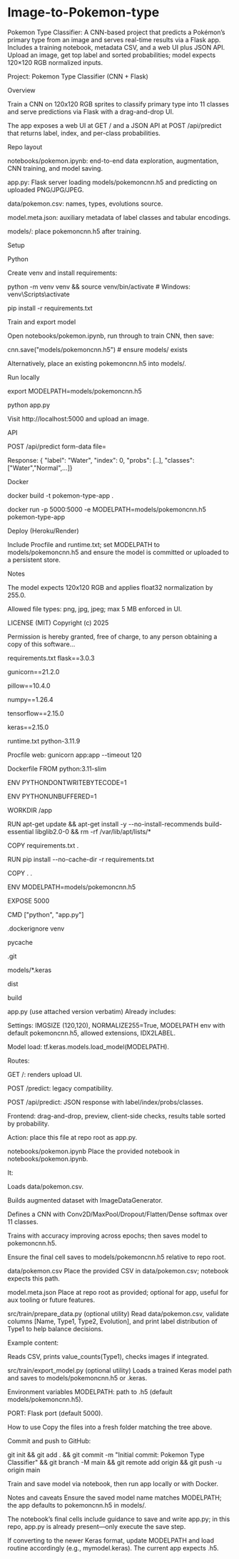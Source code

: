 # Image-to-Pokemon-type
Pokemon Type Classifier: A CNN-based project that predicts a Pokémon’s primary type from an image and serves real-time results via a Flask app. Includes a training notebook, metadata CSV, and a web UI plus JSON API. Upload an image, get top label and sorted probabilities; model expects 120×120 RGB normalized inputs.



Project: Pokemon Type Classifier (CNN + Flask)

Overview

Train a CNN on 120x120 RGB sprites to classify primary type into 11 classes and serve predictions via Flask with a drag-and-drop UI.

The app exposes a web UI at GET / and a JSON API at POST /api/predict that returns label, index, and per-class probabilities.

Repo layout

notebooks/pokemon.ipynb: end-to-end data exploration, augmentation, CNN training, and model saving.

app.py: Flask server loading models/pokemoncnn.h5 and predicting on uploaded PNG/JPG/JPEG.

data/pokemon.csv: names, types, evolutions source.

model.meta.json: auxiliary metadata of label classes and tabular encodings.

models/: place pokemoncnn.h5 after training.

Setup

Python

Create venv and install requirements:

python -m venv venv && source venv/bin/activate # Windows: venv\Scripts\activate

pip install -r requirements.txt

Train and export model

Open notebooks/pokemon.ipynb, run through to train CNN, then save:

cnn.save("models/pokemoncnn.h5") # ensure models/ exists

Alternatively, place an existing pokemoncnn.h5 into models/.

Run locally

export MODELPATH=models/pokemoncnn.h5

python app.py

Visit http://localhost:5000 and upload an image.

API

POST /api/predict form-data file=<image>

Response: { "label": "Water", "index": 0, "probs": [..], "classes": ["Water","Normal",...]}

Docker

docker build -t pokemon-type-app .

docker run -p 5000:5000 -e MODELPATH=models/pokemoncnn.h5 pokemon-type-app

Deploy (Heroku/Render)

Include Procfile and runtime.txt; set MODELPATH to models/pokemoncnn.h5 and ensure the model is committed or uploaded to a persistent store.

Notes

The model expects 120x120 RGB and applies float32 normalization by 255.0.

Allowed file types: png, jpg, jpeg; max 5 MB enforced in UI.

LICENSE (MIT)
Copyright (c) 2025

Permission is hereby granted, free of charge, to any person obtaining a copy of this software…

requirements.txt
flask==3.0.3

gunicorn==21.2.0

pillow==10.4.0

numpy==1.26.4

tensorflow==2.15.0

keras==2.15.0

runtime.txt
python-3.11.9

Procfile
web: gunicorn app:app --timeout 120

Dockerfile
FROM python:3.11-slim

ENV PYTHONDONTWRITEBYTECODE=1

ENV PYTHONUNBUFFERED=1

WORKDIR /app

RUN apt-get update && apt-get install -y --no-install-recommends build-essential libglib2.0-0 && rm -rf /var/lib/apt/lists/*

COPY requirements.txt .

RUN pip install --no-cache-dir -r requirements.txt

COPY . .

ENV MODELPATH=models/pokemoncnn.h5

EXPOSE 5000

CMD ["python", "app.py"]

.dockerignore
venv

pycache

.git

models/*.keras

dist

build

app.py (use attached version verbatim)
Already includes:

Settings: IMGSIZE (120,120), NORMALIZE255=True, MODELPATH env with default pokemoncnn.h5, allowed extensions, IDX2LABEL.

Model load: tf.keras.models.load_model(MODELPATH).

Routes:

GET /: renders upload UI.

POST /predict: legacy compatibility.

POST /api/predict: JSON response with label/index/probs/classes.

Frontend: drag-and-drop, preview, client-side checks, results table sorted by probability.

Action: place this file at repo root as app.py.

notebooks/pokemon.ipynb
Place the provided notebook in notebooks/pokemon.ipynb.

It:

Loads data/pokemon.csv.

Builds augmented dataset with ImageDataGenerator.

Defines a CNN with Conv2D/MaxPool/Dropout/Flatten/Dense softmax over 11 classes.

Trains with accuracy improving across epochs; then saves model to pokemoncnn.h5.

Ensure the final cell saves to models/pokemoncnn.h5 relative to repo root.

data/pokemon.csv
Place the provided CSV in data/pokemon.csv; notebook expects this path.

model.meta.json
Place at repo root as provided; optional for app, useful for aux tooling or future features.

src/train/prepare_data.py (optional utility)
Read data/pokemon.csv, validate columns [Name, Type1, Type2, Evolution], and print label distribution of Type1 to help balance decisions.

Example content:

Reads CSV, prints value_counts(Type1), checks images if integrated.

src/train/export_model.py (optional utility)
Loads a trained Keras model path and saves to models/pokemoncnn.h5 or .keras.

Environment variables
MODELPATH: path to .h5 (default models/pokemoncnn.h5).

PORT: Flask port (default 5000).

How to use
Copy the files into a fresh folder matching the tree above.

Commit and push to GitHub:

git init && git add . && git commit -m "Initial commit: Pokemon Type Classifier" && git branch -M main && git remote add origin <repo-url> && git push -u origin main

Train and save model via notebook, then run app locally or with Docker.

Notes and caveats
Ensure the saved model name matches MODELPATH; the app defaults to pokemoncnn.h5 in models/.

The notebook’s final cells include guidance to save and write app.py; in this repo, app.py is already present—only execute the save step.

If converting to the newer Keras format, update MODELPATH and load routine accordingly (e.g., mymodel.keras). The current app expects .h5.

